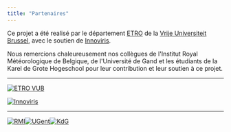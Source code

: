 ```yaml
---
title: "Partenaires"
---
```



Ce projet a été realisé par le département [ETRO](https://www.etrovub.be/) de la [Vrije Universiteit Brussel](https://www.vub.be/), avec le soutien de [Innoviris](https://innoviris.brussels/).

Nous remercions chaleureusement nos collègues de l'Institut Royal Météorologique de Belgique, de l'Université de Gand et les étudiants de la Karel de Grote Hogeschool pour leur contribution et leur soutien à ce projet.
*** 

[![ETRO VUB](images/partners/logo-vub-etro.png)](https://www.etrovub.be/)

[![Innoviris](images/partners/logo-innoviris.jpg)](https://innoviris.brussels/)

***


[![RMI](images/partners/logo-kmi.jpg)](https://www.meteo.be/)[![UGent](images/partners/logo-ugent-en.png)](https://www.ugent.be/)[![KdG](images/partners/logo-KdG.png)](https://www.kdg.be/)
